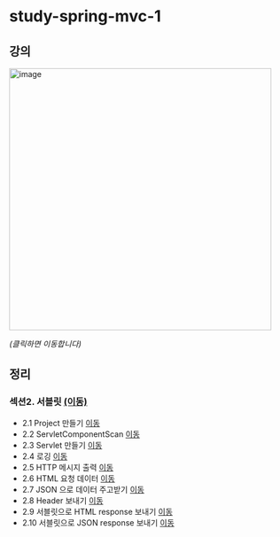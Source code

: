 # study-spring-mvc-1

## 강의
<a href="https://www.inflearn.com/course/%EC%8A%A4%ED%94%84%EB%A7%81-mvc-1/dashboard" target="_blank">
  <img width="473" alt="image" src="https://github.com/snaag/study-spring-mvc-1/assets/42943992/bcb4c401-e8f1-4258-bc90-21ede9af3c34">
</a>

_(클릭하면 이동합니다)_



## 정리
### 섹션2. 서블릿 [(이동)](https://github.com/snaag/study-spring-mvc-1/tree/main/note)
- 2.1 Project 만들기 [이동](https://github.com/snaag/study-spring-mvc-1/tree/main/note#21-project-%EB%A7%8C%EB%93%A4%EA%B8%B0)
- 2.2 ServletComponentScan [이동](https://github.com/snaag/study-spring-mvc-1/tree/main/note#22-servletcomponentscan)
- 2.3 Servlet 만들기 [이동](https://github.com/snaag/study-spring-mvc-1/tree/main/note#23-servlet-%EB%A7%8C%EB%93%A4%EA%B8%B0)
- 2.4 로깅 [이동](https://github.com/snaag/study-spring-mvc-1/tree/main/note#24-%EB%A1%9C%EA%B9%85)
- 2.5 HTTP 메시지 출력 [이동](https://github.com/snaag/study-spring-mvc-1/tree/main/note#25-http-%EB%A9%94%EC%8B%9C%EC%A7%80-%EC%B6%9C%EB%A0%A5)
- 2.6 HTML 요청 데이터 [이동](https://github.com/snaag/study-spring-mvc-1/tree/main/note#26-html-%EC%9A%94%EC%B2%AD-%EB%8D%B0%EC%9D%B4%ED%84%B0)
- 2.7 JSON 으로 데이터 주고받기 [이동](https://github.com/snaag/study-spring-mvc-1/tree/main/note#27-json-%EC%9C%BC%EB%A1%9C-%EB%8D%B0%EC%9D%B4%ED%84%B0-%EC%A3%BC%EA%B3%A0%EB%B0%9B%EA%B8%B0)
- 2.8 Header 보내기 [이동](https://github.com/snaag/study-spring-mvc-1/tree/main/note#28-header-%EB%B3%B4%EB%82%B4%EA%B8%B0)
- 2.9 서블릿으로 HTML response 보내기 [이동](https://github.com/snaag/study-spring-mvc-1/tree/main/note#29-%EC%84%9C%EB%B8%94%EB%A6%BF%EC%9C%BC%EB%A1%9C-html-response-%EB%B3%B4%EB%82%B4%EA%B8%B0)
- 2.10 서블릿으로 JSON response 보내기 [이동](https://github.com/snaag/study-spring-mvc-1/tree/main/note#210-%EC%84%9C%EB%B8%94%EB%A6%BF%EC%9C%BC%EB%A1%9C-json-response-%EB%B3%B4%EB%82%B4%EA%B8%B0)


